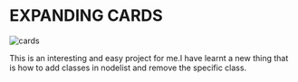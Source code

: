 # EXPANDING CARDS


![cards](https://user-images.githubusercontent.com/62251171/148574181-a24d2e7e-4e1f-4237-ba94-b206fd9e083e.png)

This is an interesting and easy project for me.I have learnt a new thing that is how to add classes in nodelist and remove the specific class.
